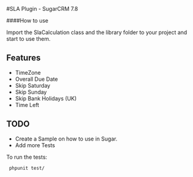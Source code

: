 #SLA Plugin - SugarCRM 7.8

####How to use

Import the SlaCalculation class and the library folder to your project and start to use them.

## Features
 * TimeZone
 * Overall Due Date
 * Skip Saturday
 * Skip Sunday
 * Skip Bank Holidays (UK)
 * Time Left
 
## TODO
 * Create a Sample on how to use in Sugar.
 * Add more Tests

To run the tests:

``` phpunit test/```